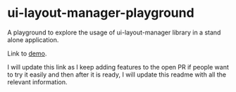 # ui-layout-manager-playground
A playground to explore the usage of ui-layout-manager library in a stand alone application.

Link to [demo](https://vishalpalaniappan.github.io/ui-layout-manager-playground/). 

I will update this link as I keep adding features to the open PR if people want to try it easily and then after it is ready, I will update this readme with all the relevant information.
